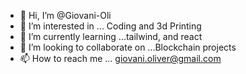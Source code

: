 - 👋 Hi, I’m @Giovani-Oli
- 👀 I’m interested in ... Coding and 3d Printing
- 🌱 I’m currently learning ...tailwind, and react
- 💞️ I’m looking to collaborate on ...Blockchain projects
- 📫 How to reach me ... giovani.oliver@gmail.com

<!---
Giovani-Oli/Giovani-Oli is a ✨ special ✨ repository because its `README.md` (this file) appears on your GitHub profile.
You can click the Preview link to take a look at your changes.
--->
